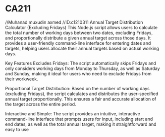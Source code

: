 # CA211
//Muhanad muxudin axmed
//ID:c1210311
Annual Target Distribution Calculator (Excluding Fridays)
This Node.js script allows users to calculate the total number of working days between two dates, excluding Fridays, and proportionally distribute a given annual target across those days. It provides a user-friendly command-line interface for entering dates and targets, helping users allocate their annual targets based on actual working days.

Key Features
Excludes Fridays: The script automatically skips Fridays and only considers working days from Monday to Thursday, as well as Saturday and Sunday, making it ideal for users who need to exclude Fridays from their workweek.

Proportional Target Distribution: Based on the number of working days (excluding Fridays), the script calculates and distributes the user-specified annual target proportionally. This ensures a fair and accurate allocation of the target across the entire period.

Interactive and Simple: The script provides an intuitive, interactive command-line interface that prompts users for input, including start and end dates, as well as the total annual target, making it straightforward and easy to use
